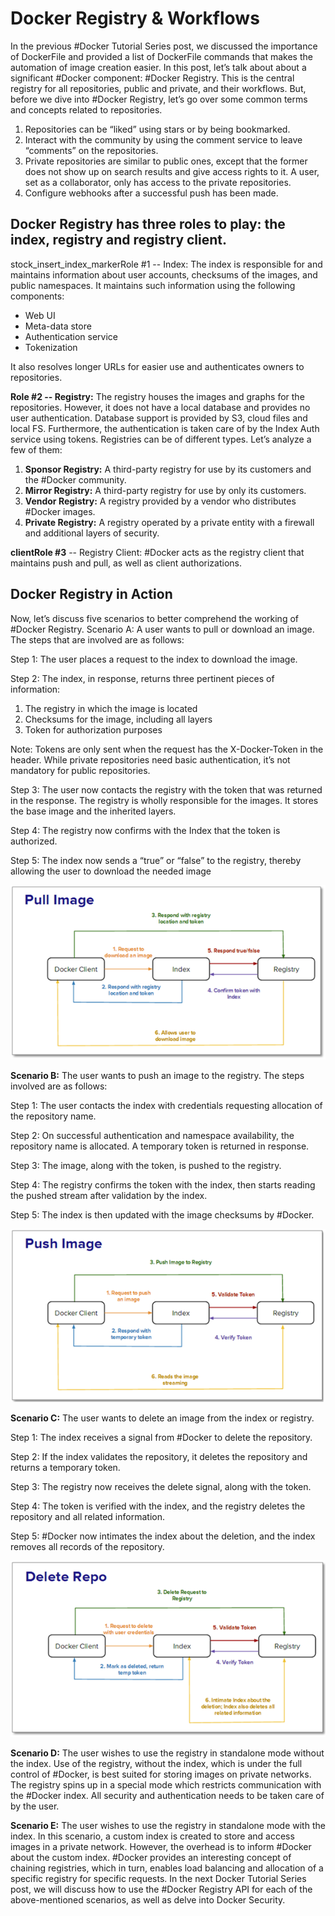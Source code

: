 # Docker Registry & Workflows

In the previous \#Docker Tutorial Series post, we discussed the importance of DockerFile and provided a list of DockerFile commands that makes the automation of image creation easier. In this post, let’s talk about about a significant \#Docker component: \#Docker Registry. This is the central registry for all repositories, public and private, and their workflows. But, before we dive into \#Docker Registry, let’s go over some common terms and concepts related to repositories.

1. Repositories can be “liked” using stars or by being bookmarked.
2. Interact with the community by using the comment service to leave “comments” on the repositories.
3. Private repositories are similar to public ones, except that the former does not show up on search results and give access rights to it. A user, set as a collaborator, only has access to the private repositories.
4. Configure webhooks after a successful push has been made.

## Docker Registry has three roles to play: the index, registry and registry client.

stock\_insert\_index\_markerRole \#1 -- Index: The index is responsible for and maintains information about user accounts, checksums of the images, and public namespaces. It maintains such information using the following components:

* Web UI
* Meta-data store
* Authentication service
* Tokenization

It also resolves longer URLs for easier use and authenticates owners to repositories.

**Role \#2 -- Registry:** The registry houses the images and graphs for the repositories. However, it does not have a local database and provides no user authentication. Database support is provided by S3, cloud files and local FS. Furthermore, the authentication is taken care of by the Index Auth service using tokens. Registries can be of different types. Let’s analyze a few of them:

1. **Sponsor Registry:** A third-party registry for use by its customers and the \#Docker community.
2. **Mirror Registry:** A third-party registry for use by only its customers.
3. **Vendor Registry:** A registry provided by a vendor who distributes \#Docker images.
4. **Private Registry:** A registry operated by a private entity with a firewall and additional layers of security.

**clientRole \#3** -- Registry Client: \#Docker acts as the registry client that maintains push and pull, as well as client authorizations.

## Docker Registry in Action

Now, let’s discuss five scenarios to better comprehend the working of \#Docker Registry. Scenario A: A user wants to pull or download an image. The steps that are involved are as follows:

Step 1: The user places a request to the index to download the image.

Step 2: The index, in response, returns three pertinent pieces of information:

1. The registry in which the image is located
2. Checksums for the image, including all layers
3. Token for authorization purposes

Note: Tokens are only sent when the request has the X-Docker-Token in the header. While private repositories need basic authentication, it’s not mandatory for public repositories.

Step 3: The user now contacts the registry with the token that was returned in the response. The registry is wholly responsible for the images. It stores the base image and the inherited layers.

Step 4: The registry now confirms with the Index that the token is authorized.

Step 5: The index now sends a “true” or “false” to the registry, thereby allowing the user to download the needed image

![](../../.gitbook/assets/pull.png)

**Scenario B:** The user wants to push an image to the registry. The steps involved are as follows:

Step 1: The user contacts the index with credentials requesting allocation of the repository name.

Step 2: On successful authentication and namespace availability, the repository name is allocated. A temporary token is returned in response.

Step 3: The image, along with the token, is pushed to the registry.

Step 4: The registry confirms the token with the index, then starts reading the pushed stream after validation by the index.

Step 5: The index is then updated with the image checksums by \#Docker.

![](../../.gitbook/assets/push.png)

**Scenario C:** The user wants to delete an image from the index or registry.

Step 1: The index receives a signal from \#Docker to delete the repository.

Step 2: If the index validates the repository, it deletes the repository and returns a temporary token.

Step 3: The registry now receives the delete signal, along with the token.

Step 4: The token is verified with the index, and the registry deletes the repository and all related information.

Step 5: \#Docker now intimates the index about the deletion, and the index removes all records of the repository.

![](../../.gitbook/assets/delete.png)

**Scenario D:** The user wishes to use the registry in standalone mode without the index. Use of the registry, without the index, which is under the full control of \#Docker, is best suited for storing images on private networks. The registry spins up in a special mode which restricts communication with the \#Docker index. All security and authentication needs to be taken care of by the user.

**Scenario E:** The user wishes to use the registry in standalone mode with the index. In this scenario, a custom index is created to store and access images in a private network. However, the overhead is to inform \#Docker about the custom index. \#Docker provides an interesting concept of chaining registries, which in turn, enables load balancing and allocation of a specific registry for specific requests. In the next Docker Tutorial Series post, we will discuss how to use the \#Docker Registry API for each of the above-mentioned scenarios, as well as delve into Docker Security.


